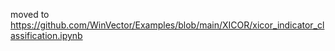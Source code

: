 moved to https://github.com/WinVector/Examples/blob/main/XICOR/xicor_indicator_classification.ipynb
